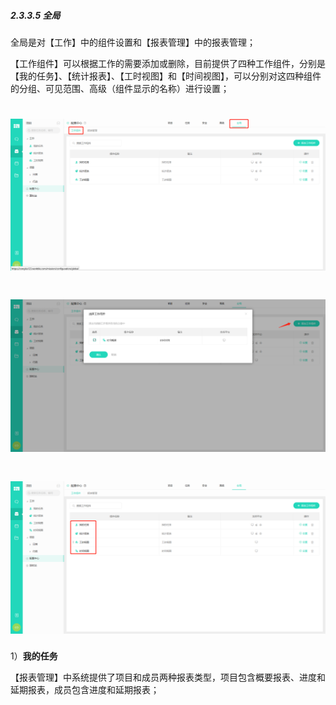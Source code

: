 ##### 2.3.3.5 全局

全局是对【工作】中的组件设置和【报表管理】中的报表管理；

【工作组件】可以根据工作的需要添加或删除，目前提供了四种工作组件，分别是【我的任务】、【统计报表】、【工时视图】和【时间视图】，可以分别对这四种组件的分组、可见范围、高级（组件显示的名称）进行设置；

# ![](/assets/05-高级-工作组件添加1.png)

# ![](/assets/05-高级-工作组件添加2.png)

# ![](/assets/05-高级-工作组件添加3.png)

1）**我的任务**



【报表管理】中系统提供了项目和成员两种报表类型，项目包含概要报表、进度和延期报表，成员包含进度和延期报表；

# 



